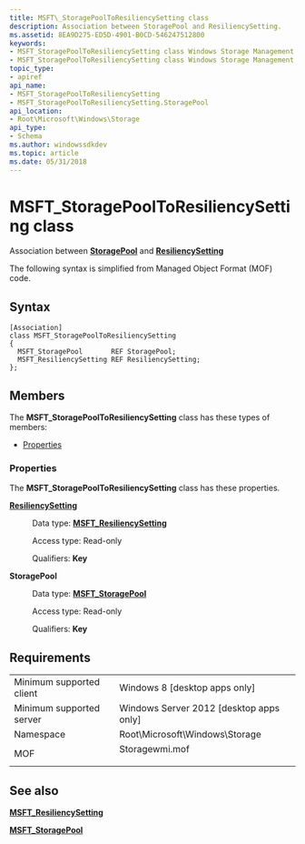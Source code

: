 ```yaml
---
title: MSFT\_StoragePoolToResiliencySetting class
description: Association between StoragePool and ResiliencySetting.
ms.assetid: 8EA9D275-ED5D-4901-B0CD-546247512800
keywords:
- MSFT_StoragePoolToResiliencySetting class Windows Storage Management API
- MSFT_StoragePoolToResiliencySetting class Windows Storage Management API , described
topic_type:
- apiref
api_name:
- MSFT_StoragePoolToResiliencySetting
- MSFT_StoragePoolToResiliencySetting.StoragePool
api_location:
- Root\Microsoft\Windows\Storage
api_type:
- Schema
ms.author: windowssdkdev
ms.topic: article
ms.date: 05/31/2018
---
```


# MSFT\_StoragePoolToResiliencySetting class

Association between [**StoragePool**](msft-storagepool.md) and [**ResiliencySetting**](msft-resiliencysetting.md)

The following syntax is simplified from Managed Object Format (MOF) code.

## Syntax

``` syntax
[Association]
class MSFT_StoragePoolToResiliencySetting
{
  MSFT_StoragePool       REF StoragePool;
  MSFT_ResiliencySetting REF ResiliencySetting;
};
```

## Members

The **MSFT\_StoragePoolToResiliencySetting** class has these types of members:

-   [Properties](#properties)

### Properties

The **MSFT\_StoragePoolToResiliencySetting** class has these properties.

<dl> <dt>

[**ResiliencySetting**](msft-resiliencysetting.md)
</dt> <dd> <dl> <dt>

Data type: **[**MSFT\_ResiliencySetting**](msft-resiliencysetting.md)**
</dt> <dt>

Access type: Read-only
</dt> <dt>

Qualifiers: **Key**
</dt> </dl>

</dd> <dt>

**StoragePool**
</dt> <dd> <dl> <dt>

Data type: **[**MSFT\_StoragePool**](msft-storagepool.md)**
</dt> <dt>

Access type: Read-only
</dt> <dt>

Qualifiers: **Key**
</dt> </dl>

</dd> </dl>

## Requirements



|                                     |                                                                                           |
|-------------------------------------|-------------------------------------------------------------------------------------------|
| Minimum supported client<br/> | Windows 8 \[desktop apps only\]<br/>                                                |
| Minimum supported server<br/> | Windows Server 2012 \[desktop apps only\]<br/>                                      |
| Namespace<br/>                | Root\\Microsoft\\Windows\\Storage<br/>                                              |
| MOF<br/>                      | <dl> <dt>Storagewmi.mof</dt> </dl> |



## See also

<dl> <dt>

[**MSFT\_ResiliencySetting**](msft-resiliencysetting.md)
</dt> <dt>

[**MSFT\_StoragePool**](msft-storagepool.md)
</dt> </dl>

 

 





